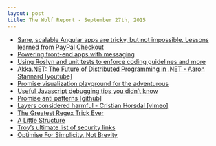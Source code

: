 ```yaml
---
layout: post
title: The Wolf Report - September 27th, 2015
---
```


- [Sane, scalable Angular apps are tricky, but not impossible. Lessons learned from PayPal Checkout](https://medium.com/@bluepnume/sane-scalable-angular-apps-are-tricky-but-not-impossible-lessons-learned-from-paypal-checkout-c5320558d4ef)
- [Powering front-end apps with messaging](https://particular-1.wistia.com/medias/15sgq4auri)
- [Using Roslyn and unit tests to enforce coding guidelines and more](http://www.strathweb.com/2015/09/using-roslyn-and-unit-tests-to-enforce-coding-guidelines-and-more/)
- [Akka.NET: The Future of Distributed Programming in .NET - Aaron Stannard [youtube]](https://www.youtube.com/watch?v=z2UfXbL-Mr8&feature=youtu.be)
- [Promise visualization playground for the adventurous](http://bevacqua.github.io/promisees)
- [Useful Javascript debugging tips you didn’t know](https://raygun.io/blog/2015/06/useful-javascript-debugging-tips-you-didnt-know)
- [Promise anti patterns [github]](https://github.com/petkaantonov/bluebird/wiki/Promise-anti-patterns)
- [Layers considered harmful - Cristian Horsdal [vimeo]](https://vimeo.com/131660203)
- [The Greatest Regex Trick Ever](http://www.rexegg.com/regex-best-trick.html)
- [A Little Structure](http://blog.cleancoder.com/uncle-bob/2015/09/23/ALittleStructure.html)
- [Troy’s ultimate list of security links](http://www.troyhunt.com/2015/09/troys-ultimate-list-of-security-links.html)
- [Optimise For Simplicity, Not Brevity](http://richarddingwall.name/2015/09/26/optimise-for-simplicity-not-brevity/)
